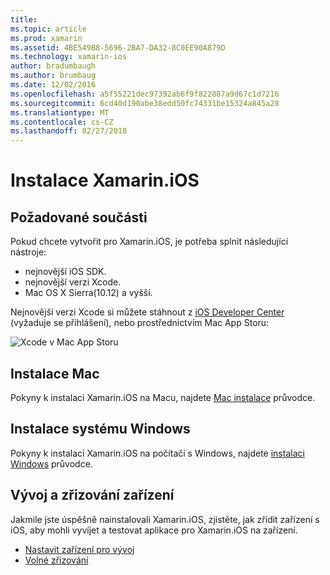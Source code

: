 ```yaml
---
title: 
ms.topic: article
ms.prod: xamarin
ms.assetid: 4BE549B8-5696-2BA7-DA32-8C0EE90A879D
ms.technology: xamarin-ios
author: bradumbaugh
ms.author: brumbaug
ms.date: 12/02/2016
ms.openlocfilehash: a5f55221dec97392ab6f9f822887a9d67c1d7216
ms.sourcegitcommit: 6cd40d190abe38edd50fc74331be15324a845a28
ms.translationtype: MT
ms.contentlocale: cs-CZ
ms.lasthandoff: 02/27/2018
---
```

# <a name="xamarinios-installation"></a>Instalace Xamarin.iOS

## <a name="required-components"></a>Požadované součásti

Pokud chcete vytvořit pro Xamarin.iOS, je potřeba splnit následující nástroje:

-    nejnovější iOS SDK.
-    nejnovější verzi Xcode.
-    Mac OS X Sierra(10.12) a vyšší.

Nejnovější verzi Xcode si můžete stáhnout z [iOS Developer Center](https://developer.apple.com/devcenter/ios/index.action#downloads) (vyžaduje se přihlášení), nebo prostřednictvím Mac App Storu:

![](images/xcode.png "Xcode v Mac App Storu")

## <a name="mac-installation"></a>Instalace Mac

Pokyny k instalaci Xamarin.iOS na Macu, najdete [Mac instalace](https://docs.microsoft.com/visualstudio/mac/installation) průvodce.


## <a name="windows-installation"></a>Instalace systému Windows

Pokyny k instalaci Xamarin.iOS na počítači s Windows, najdete [instalaci Windows](~/ios/get-started/installation/windows/index.md) průvodce.

## <a name="development-and-device-provisioning"></a>Vývoj a zřizování zařízení

Jakmile jste úspěšně nainstalovali Xamarin.iOS, zjistěte, jak zřídit zařízení s iOS, aby mohli vyvíjet a testovat aplikace pro Xamarin.iOS na zařízení.

* [Nastavit zařízení pro vývoj](device-provisioning/index.md)
* [Volné zřizování](~/ios/get-started/installation/device-provisioning/free-provisioning.md)
